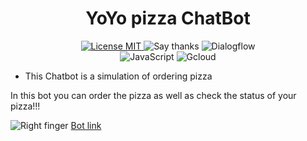 <h1 align="center">
YoYo pizza ChatBot
</h1>

<p align="center">
  
  <a href="https://opensource.org/licenses/MIT">
    <img src="https://img.shields.io/badge/License-MIT-red.svg" alt="License MIT">
  </a>
  
  <a>
    <img src="https://img.shields.io/badge/Say%20Thanks-👍-1EAEDB.svg" alt="Say thanks">
  </a>

  <a>
    <img src="https://img.shields.io/badge/Dialogflow-100%25-yellowgreen" alt="Dialogflow">
  </a>
  </br>
  <a>
    <img src="https://img.shields.io/badge/JavaScript-100%25-brightgreen" alt="JavaScript">
  </a>
  
  <a>
    <img src="https://img.shields.io/badge/GCloud-Server-lightgrey" alt="Gcloud">
  </a>
</p>

- This Chatbot is a simulation of ordering pizza 

<p> In this bot you can order the pizza as well as check the status of your pizza!!!</p>

<img src="https://img.shields.io/badge/Click%20on%20the%20Link%20to%20Expore%20the%20project-%F0%9F%91%89-yellowgreen?style=flat-square&logo=appveyor" alt="Right finger"> [Bot link](https://pizzaorder.vercel.app)
